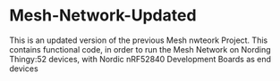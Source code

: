 # Mesh-Network-Updated
This is an updated version of the previous Mesh nwteork Project. This contains functional code, in order to run the Mesh Network on Nording Thingy:52 devices, with Nordic nRF52840 Development Boards as end devices
